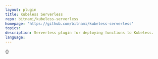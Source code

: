 ```yaml
---
layout: plugin
title: Kubeless Serverless
repo: bitnami/kubeless-serverless
homepage: 'https://github.com/bitnami/kubeless-serverless'
topics: 
description: Serverless plugin for deploying functions to Kubeless.
language: 
---
```



{}
